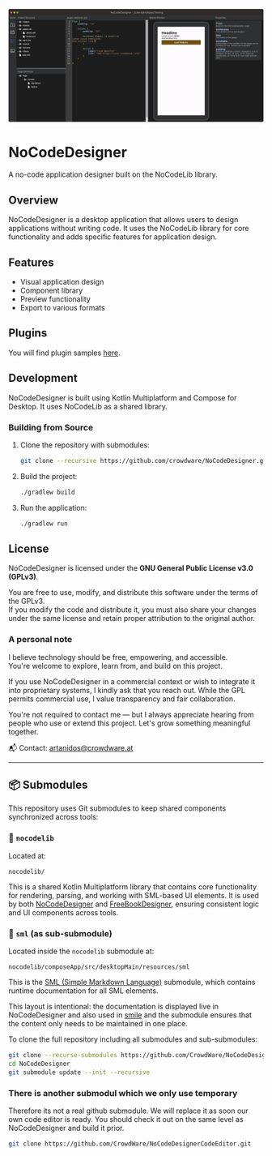 ![Preview](desktop.png)
# NoCodeDesigner

A no-code application designer built on the NoCodeLib library.

## Overview

NoCodeDesigner is a desktop application that allows users to design applications without writing code. It uses the NoCodeLib library for core functionality and adds specific features for application design.

## Features

- Visual application design
- Component library
- Preview functionality
- Export to various formats

## Plugins
You will find plugin samples [here](https://github.com/CrowdWare/NoCodeDesignerPlugins).

## Development

NoCodeDesigner is built using Kotlin Multiplatform and Compose for Desktop. It uses NoCodeLib as a shared library.

### Building from Source

1. Clone the repository with submodules:
   ```bash
   git clone --recursive https://github.com/crowdware/NoCodeDesigner.git
   ```

2. Build the project:
   ```bash
   ./gradlew build
   ```

3. Run the application:
   ```bash
   ./gradlew run
   ```

## License

NoCodeDesigner is licensed under the **GNU General Public License v3.0 (GPLv3)**.

You are free to use, modify, and distribute this software under the terms of the GPLv3.  
If you modify the code and distribute it, you must also share your changes under the same license and retain proper attribution to the original author.

### A personal note

I believe technology should be free, empowering, and accessible.  
You're welcome to explore, learn from, and build on this project.

If you use NoCodeDesigner in a commercial context or wish to integrate it into proprietary systems, I kindly ask that you reach out. While the GPL permits commercial use, I value transparency and fair collaboration.

You're not required to contact me — but I always appreciate hearing from people who use or extend this project. Let's grow something meaningful together.

📬 Contact: [artanidos@crowdware.at](mailto:artanidos@crowdware.at)  

---

## 📦 Submodules

This repository uses Git submodules to keep shared components synchronized across tools:

### 🧩 `nocodelib`

Located at:

```
nocodelib/
```

This is a shared Kotlin Multiplatform library that contains core functionality for rendering, parsing, and working with SML-based UI elements. It is used by both [NoCodeDesigner](https://github.com/CrowdWare/NoCodeDesigner) and [FreeBookDesigner](https://github.com/CrowdWare/FreeBookDesigner), ensuring consistent logic and UI components across tools.

### 📘 `sml` (as sub-submodule)

Located inside the `nocodelib` submodule at:

```
nocodelib/composeApp/src/desktopMain/resources/sml
```

This is the [SML (Simple Markdown Language)](https://github.com/CrowdWare/sml) submodule, which contains runtime documentation for all SML elements.

This layout is intentional: the documentation is displayed live in NoCodeDesigner and also used in [smile](https://github.com/CrowdWare/smile) and the submodule ensures that the content only needs to be maintained in one place.

To clone the full repository including all submodules and sub-submodules:

```bash
git clone --recurse-submodules https://github.com/CrowdWare/NoCodeDesigner.git
cd NoCodeDesigner
git submodule update --init --recursive
```

### There is another submodul which we only use temporary
Therefore its not a real github submodule.
We will replace it as soon our own code editor is ready. 
You should check it out on the same level as NoCodeDesigner and build it prior.
```bash
git clone https://github.com/CrowdWare/NoCodeDesignerCodeEditor.git
```